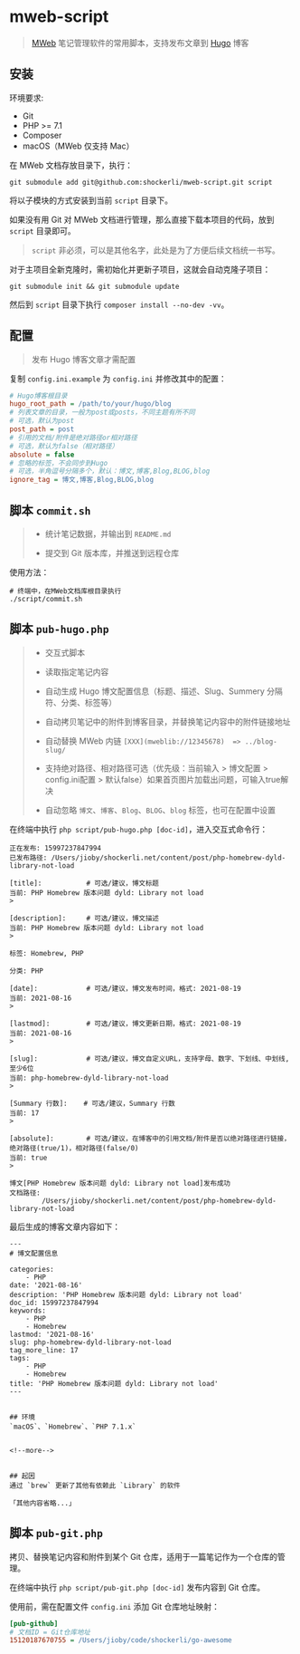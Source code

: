# mweb-script

> [MWeb](https://zh.mweb.im) 笔记管理软件的常用脚本，支持发布文章到 [Hugo](https://gohugo.io) 博客

## 安装

环境要求:

- Git
- PHP >= 7.1
- Composer
- macOS（MWeb 仅支持 Mac）

在 MWeb 文档存放目录下，执行：

```shell
git submodule add git@github.com:shockerli/mweb-script.git script
```

将以子模块的方式安装到当前 `script` 目录下。

如果没有用 Git 对 MWeb 文档进行管理，那么直接下载本项目的代码，放到 `script` 目录即可。

> `script` 非必须，可以是其他名字，此处是为了方便后续文档统一书写。

对于主项目全新克隆时，需初始化并更新子项目，这就会自动克隆子项目：
```shell
git submodule init && git submodule update
```

然后到 `script` 目录下执行 `composer install --no-dev -vv`。

## 配置

> 发布 Hugo 博客文章才需配置

复制 `config.ini.example` 为 `config.ini` 并修改其中的配置：

```ini
# Hugo博客根目录
hugo_root_path = /path/to/your/hugo/blog
# 列表文章的目录，一般为post或posts，不同主题有所不同
# 可选，默认为post
post_path = post
# 引用的文档/附件是绝对路径or相对路径
# 可选，默认为false（相对路径）
absolute = false
# 忽略的标签，不会同步到Hugo
# 可选，半角逗号分隔多个，默认：博文,博客,Blog,BLOG,blog
ignore_tag = 博文,博客,Blog,BLOG,blog
```

## 脚本 `commit.sh`

> - 统计笔记数据，并输出到 `README.md`
>
> - 提交到 Git 版本库，并推送到远程仓库

使用方法：

```shell
# 终端中，在MWeb文档库根目录执行
./script/commit.sh
```

## 脚本 `pub-hugo.php`

> - 交互式脚本
>
> - 读取指定笔记内容
>
> - 自动生成 Hugo 博文配置信息（标题、描述、Slug、Summery 分隔符、分类、标签等）
>
> - 自动拷贝笔记中的附件到博客目录，并替换笔记内容中的附件链接地址
>
> - 自动替换 MWeb 内链 `[XXX](mweblib://12345678)  => ../blog-slug/`
>
> - 支持绝对路径、相对路径可选（优先级：当前输入 > 博文配置 > config.ini配置 > 默认false）如果首页图片加载出问题，可输入true解决
>
> - 自动忽略 `博文`、`博客`、`Blog`、`BLOG`、`blog` 标签，也可在配置中设置

在终端中执行 `php script/pub-hugo.php [doc-id]`，进入交互式命令行：

```shell
正在发布: 15997237847994
已发布路径: /Users/jioby/shockerli.net/content/post/php-homebrew-dyld-library-not-load

[title]:           # 可选/建议，博文标题
当前: PHP Homebrew 版本问题 dyld: Library not load
> 

[description]:     # 可选/建议，博文描述
当前: PHP Homebrew 版本问题 dyld: Library not load
> 

标签: Homebrew, PHP

分类: PHP

[date]:            # 可选/建议，博文发布时间，格式: 2021-08-19
当前: 2021-08-16
> 

[lastmod]:         # 可选/建议，博文更新日期，格式: 2021-08-19
当前: 2021-08-16
> 

[slug]:            # 可选/建议，博文自定义URL，支持字母、数字、下划线、中划线, 至少6位
当前: php-homebrew-dyld-library-not-load
> 

[Summary 行数]:    # 可选/建议，Summary 行数
当前: 17
> 

[absolute]:        # 可选/建议，在博客中的引用文档/附件是否以绝对路径进行链接，绝对路径(true/1)，相对路径(false/0)
当前: true
> 

博文[PHP Homebrew 版本问题 dyld: Library not load]发布成功
文档路径: 
        /Users/jioby/shockerli.net/content/post/php-homebrew-dyld-library-not-load
```

最后生成的博客文章内容如下：

```
---
# 博文配置信息

categories:
    - PHP
date: '2021-08-16'
description: 'PHP Homebrew 版本问题 dyld: Library not load'
doc_id: 15997237847994
keywords:
    - PHP
    - Homebrew
lastmod: '2021-08-16'
slug: php-homebrew-dyld-library-not-load
tag_more_line: 17
tags:
    - PHP
    - Homebrew
title: 'PHP Homebrew 版本问题 dyld: Library not load'
---


## 环境
`macOS`、`Homebrew`、`PHP 7.1.x`


<!--more-->


## 起因
通过 `brew` 更新了其他有依赖此 `Library` 的软件

「其他内容省略...」
```


## 脚本 `pub-git.php`
拷贝、替换笔记内容和附件到某个 Git 仓库，适用于一篇笔记作为一个仓库的管理。

在终端中执行 `php script/pub-git.php [doc-id]` 发布内容到 Git 仓库。

使用前，需在配置文件 `config.ini` 添加 Git 仓库地址映射：

```ini
[pub-github]
# 文档ID = Git仓库地址
15120187670755 = /Users/jioby/code/shockerli/go-awesome
```
